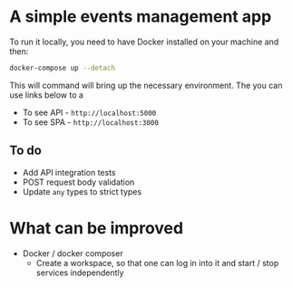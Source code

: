 # A simple events management app

To run it locally, you need to have Docker installed on your machine and then:

```sh
docker-compose up --detach
```

This will command will bring up the necessary environment. The you can use links below to a

- To see API - `http://localhost:5000`
- To see SPA - `http://localhost:3000`

## To do

- Add API integration tests
- POST request body validation
- Update `any` types to strict types

# What can be improved

- Docker / docker composer
  - Create a workspace, so that one can log in into it and start / stop services independently
